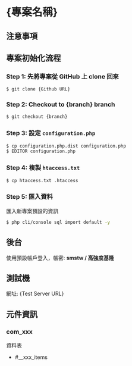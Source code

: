 # {專案名稱}

## 注意事項



## 專案初始化流程

### Step 1: 先將專案從 GitHub 上 clone 回來

```bash
$ git clone {Github URL}
```

### Step 2: Checkout to {branch} branch

```bash
$ git checkout {branch}
```

### Step 3: 設定 `configuration.php`

```bash
$ cp configuration.php.dist configuration.php
$ EDITOR configuration.php
```

### Step 4: 複製 `htaccess.txt`

```bash
$ cp htaccess.txt .htaccess
```

### Step 5: 匯入資料

匯入新專案預設的資訊

```bash
$ php cli/console sql import default -y
```

## 後台

使用預設帳戶登入，帳密: **smstw / 高強度基隆**

## 測試機

網址: {Test Server URL}

## 元件資訊

### com_xxx

資料表

- #__xxx_items
